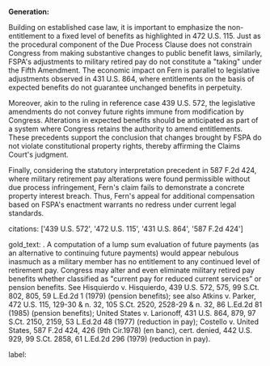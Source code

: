 **Generation:**

Building on established case law, it is important to emphasize the non-entitlement to a fixed level of benefits as highlighted in 472 U.S. 115. Just as the procedural component of the Due Process Clause does not constrain Congress from making substantive changes to public benefit laws, similarly, FSPA's adjustments to military retired pay do not constitute a "taking" under the Fifth Amendment. The economic impact on Fern is parallel to legislative adjustments observed in 431 U.S. 864, where entitlements on the basis of expected benefits do not guarantee unchanged benefits in perpetuity.

Moreover, akin to the ruling in reference case 439 U.S. 572, the legislative amendments do not convey future rights immune from modification by Congress. Alterations in expected benefits should be anticipated as part of a system where Congress retains the authority to amend entitlements. These precedents support the conclusion that changes brought by FSPA do not violate constitutional property rights, thereby affirming the Claims Court's judgment.

Finally, considering the statutory interpretation precedent in 587 F.2d 424, where military retirement pay alterations were found permissible without due process infringement, Fern's claim fails to demonstrate a concrete property interest breach. Thus, Fern's appeal for additional compensation based on FSPA's enactment warrants no redress under current legal standards.

citations: ['439 U.S. 572', '472 U.S. 115', '431 U.S. 864', '587 F.2d 424']

gold_text: . A computation of a lump sum evaluation of future payments (as an alternative to continuing future payments) would appear nebulous inasmuch as a military member has no entitlement to any continued level of retirement pay. Congress may alter and even eliminate military retired pay benefits whether classified as "current pay for reduced current services” or pension benefits. See Hisquierdo v. Hisquierdo, 439 U.S. 572, 575, 99 S.Ct. 802, 805, 59 L.Ed.2d 1 (1979) (pension benefits); see also Atkins v. Parker, 472 U.S. 115, 129-30 & n. 32, 105 S.Ct. 2520, 2528-29 & n. 32, 86 L.Ed.2d 81 (1985) (pension benefits); United States v. Larionoff, 431 U.S. 864, 879, 97 S.Ct. 2150, 2159, 53 L.Ed.2d 48 (1977) (reduction in pay); Costello v. United States, 587 F.2d 424, 426 (9th Cir.1978) (en banc), cert. denied, 442 U.S. 929, 99 S.Ct. 2858, 61 L.Ed.2d 296 (1979) (reduction in pay).

label: 